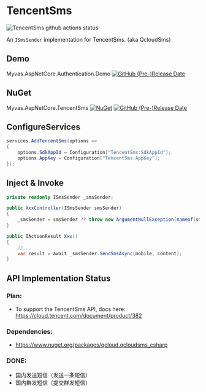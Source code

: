 # TencentSms
![TencentSms github actions status](https://github.com/myvas/AspNetCore.TencentSms/actions/workflows/dotnet.yml/badge.svg)

An `ISmsSender` implementation for TencentSms. (aka QcloudSms)

## Demo
Myvas.AspNetCore.Authentication.Demo 
[![GitHub (Pre-)Release Date](https://img.shields.io/github/release-date-pre/myvas/AspNetCore.Authentication.Demo?label=github)](https://github.com/myvas/AspNetCore.Authentication.Demo)

## NuGet
Myvas.AspNetCore.TencentSms 
[![NuGet](https://img.shields.io/nuget/v/Myvas.AspNetCore.TencentSms.svg)](https://www.nuget.org/packages/Myvas.AspNetCore.TencentSms) [![GitHub (Pre-)Release Date](https://img.shields.io/github/release-date-pre/myvas/AspNetCore.TencentSms?label=github)](https://github.com/myvas/AspNetCore.TencentSms)

## ConfigureServices
```csharp
services.AddTencentSms(options =>
{
    options.SdkAppId = Configuration["TencentSms:SdkAppId"];
    options.AppKey = Configuration["TencentSms:AppKey"];
});
```

## Inject & Invoke
```csharp
private readonly ISmsSender _smsSender;

public XxxController(ISmsSender smsSender)
{
    _smsSender = smsSender ?? throw new ArgumentNullException(nameof(smsSender);
}

public IActionResult Xxx()
{
    //...
    var result = await _smsSender.SendSmsAsync(mobile, content);
}
```

## API Implementation Status
### Plan:
- To support the TencentSms API, docs here: https://cloud.tencent.com/document/product/382

### Dependencies:
- https://www.nuget.org/packages/qcloud.qcloudsms_csharp

### DONE:
- 国内发送短信（发送一条短信）
- 国内群发短信（提交群发短信）
